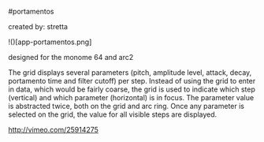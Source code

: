 #portamentos

created by: stretta

!()[app-portamentos.png]

designed for the monome 64 and arc2

The grid displays several parameters (pitch, amplitude level, attack, decay, portamento time and filter cutoff) per step. Instead of using the grid to enter in data, which would be fairly coarse, the grid is used to indicate which step (vertical) and which parameter (horizontal) is in focus. The parameter value is abstracted twice, both on the grid and arc ring. Once any parameter is selected on the grid, the value for all visible steps are displayed. 

http://vimeo.com/25914275